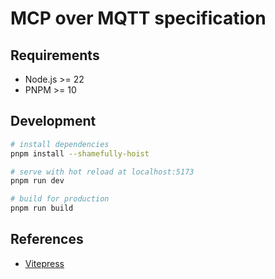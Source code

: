 # MCP over MQTT specification

## Requirements

- Node.js >= 22
- PNPM >= 10

## Development

```bash
# install dependencies
pnpm install --shamefully-hoist

# serve with hot reload at localhost:5173
pnpm run dev

# build for production
pnpm run build
```

## References

- [Vitepress](https://vitepress.dev/)
